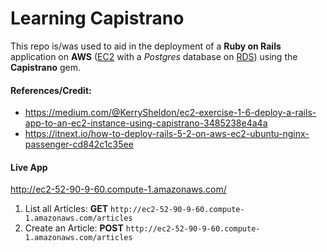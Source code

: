 # Learning Capistrano

This repo is/was used to aid in the deployment of a **Ruby on Rails** application on **AWS** ([EC2](https://aws.amazon.com/ec2/) with a *Postgres* database on [RDS](https://aws.amazon.com/rds/)) using the **Capistrano** gem.

#### References/Credit:
- https://medium.com/@KerrySheldon/ec2-exercise-1-6-deploy-a-rails-app-to-an-ec2-instance-using-capistrano-3485238e4a4a
- https://itnext.io/how-to-deploy-rails-5-2-on-aws-ec2-ubuntu-nginx-passenger-cd842c1c35ee

#### Live App
http://ec2-52-90-9-60.compute-1.amazonaws.com/

1. List all Articles:
   **GET** `http://ec2-52-90-9-60.compute-1.amazonaws.com/articles`
2. Create an Article:
   **POST** `http://ec2-52-90-9-60.compute-1.amazonaws.com/articles`